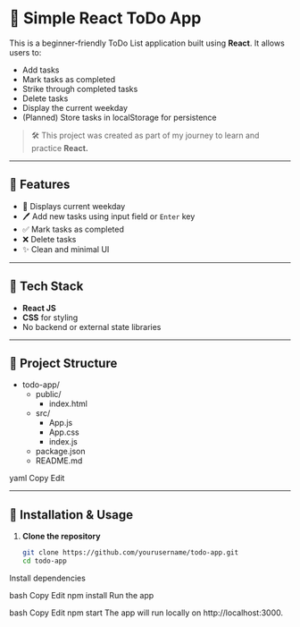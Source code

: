 # 📝 Simple React ToDo App

This is a beginner-friendly ToDo List application built using **React**. It allows users to:
- Add tasks
- Mark tasks as completed
- Strike through completed tasks
- Delete tasks
- Display the current weekday
- (Planned) Store tasks in localStorage for persistence

> 🛠️ This project was created as part of my journey to learn and practice **React.**

---

## 🚀 Features

- 📅 Displays current weekday
- 🖊️ Add new tasks using input field or `Enter` key
- ✅ Mark tasks as completed
- ❌ Delete tasks
- ✨ Clean and minimal UI

---

## 🧠 Tech Stack

- **React JS**
- **CSS** for styling
- No backend or external state libraries

---

## 📂 Project Structure

- todo-app/
  - public/
    - index.html
  - src/
    - App.js
    - App.css
    - index.js
  - package.json
  - README.md

yaml
Copy
Edit

---

## 🔧 Installation & Usage

1. **Clone the repository**
   ```bash
   git clone https://github.com/yourusername/todo-app.git
   cd todo-app
Install dependencies

bash
Copy
Edit
npm install
Run the app

bash
Copy
Edit
npm start
The app will run locally on http://localhost:3000.